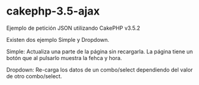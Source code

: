 # cakephp-3.5-ajax
Ejemplo de petición JSON utilizando CakePHP v3.5.2

Existen dos ejemplo Simple y Dropdown. 

Simple: Actualiza una parte de la página sin recargarla. La página tiene un botón que al pulsarlo muestra la fehca y hora.

Dropdown: Re-carga los datos de un combo/select dependiendo del valor de otro combo/select.
